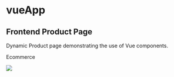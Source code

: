 # vueApp
## Frontend Product Page  
Dynamic Product page demonstrating the use of Vue components. 

Ecommerce

![](https://media.giphy.com/media/eKsd2A7nxYO23p9Iv5/giphy.gif)
